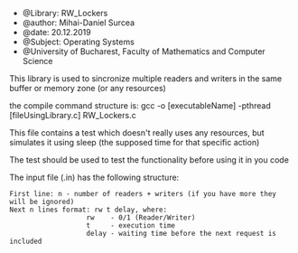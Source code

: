  * @Library: RW_Lockers
 * @author:  Mihai-Daniel Surcea
 * @date:    20.12.2019
 * @Subject: Operating Systems
 * @University of Bucharest, Faculty of Mathematics and Computer Science

This library is used to sincronize multiple readers and writers in the same buffer or memory zone (or any resources)

the compile command structure is: gcc -o [executableName] -pthread [fileUsingLibrary.c] RW_Lockers.c

This file contains a test which doesn't really uses any resources, but simulates it using sleep (the supposed time for that specific action)

The test should be used to test the functionality before using it in you code

The input file (.in) has the following structure:

	First line: n - number of readers + writers (if you have more they will be ignored)
	Next n lines format: rw t delay, where:
				 	   rw    - 0/1 (Reader/Writer) 
					   t     - execution time
					   delay - waiting time before the next request is included

